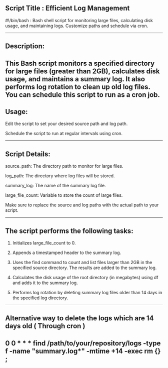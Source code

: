 Script Title : Efficient Log Management 
---------------------------

#!/bin/bash : Bash shell script for monitoring large files, calculating disk usage, and maintaining logs. Customize paths and schedule via cron.

---------------------------


Description: 
----------------------------

This Bash script monitors a specified directory for large files (greater than 2GB), calculates disk usage, and maintains a summary log. It also performs log rotation to clean up old log files. You can schedule this script to run as a cron job.
----------------------------


Usage:
----------------------------

Edit the script to set your desired source path and log path.

Schedule the script to run at regular intervals using cron.

----------------------------


Script Details:
-----------------------------

source_path: The directory path to monitor for large files.

log_path: The directory where log files will be stored.

summary_log: The name of the summary log file.

large_file_count: Variable to store the count of large files.

Make sure to replace the source and log paths with the actual path to your script.

-----------------------------


The script performs the following tasks:
-----------------------------

1) Initializes large_file_count to 0.
 
3) Appends a timestamped header to the summary log.

5) Uses the find command to count and list files larger than 2GB in the specified source directory. The results are added to the summary log.
 
7) Calculates the disk usage of the root directory (in megabytes) using df and adds it to the summary log.
 
9) Performs log rotation by deleting summary log files older than 14 days in the specified log directory.
 -----------------------------


Alternative way to delete the logs which are 14 days old ( Through cron )
-----------------------------

0 0 * * * find /path/to/your/repository/logs -type f -name "summary.log*" -mtime +14 -exec rm {} \;
-----------------------------
